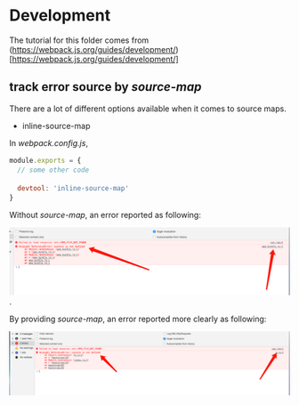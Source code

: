 # Development

The tutorial for this folder comes from (https://webpack.js.org/guides/development/)[https://webpack.js.org/guides/development/]

## track error source by *source-map*

There are a lot of different options available when it comes to source maps.

- inline-source-map

In *webpack.config.js*,

```javascript
module.exports = {
  // some other code

  devtool: 'inline-source-map'
}
```

Without *source-map*, an error reported as following:

![Without source-map](./includes/imgs/02.without-inline-source-map.png).

By providing *source-map*, an error reported more clearly as following:

![With source-map](./includes/imgs/01.using-inline-source-map.png)
